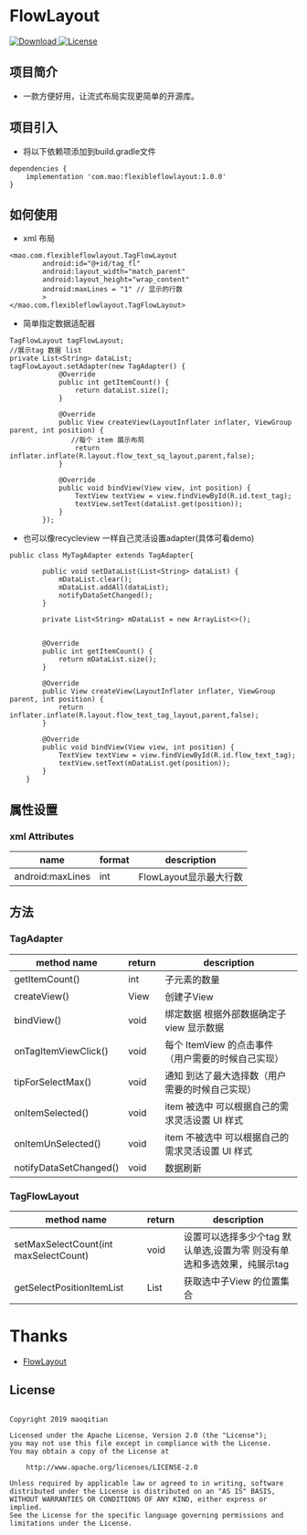 # FlowLayout
[ ![Download](https://api.bintray.com/packages/maoqitian/mqt/flexibleflowlayout/images/download.svg) ](https://bintray.com/maoqitian/mqt/flexibleflowlayout/_latestVersion)
[![License](https://img.shields.io/badge/license-Apache%202-green.svg)](https://www.apache.org/licenses/LICENSE-2.0)
## 项目简介
- 一款方便好用，让流式布局实现更简单的开源库。
## 项目引入
- 将以下依赖项添加到build.gradle文件
```
dependencies {
    implementation 'com.mao:flexibleflowlayout:1.0.0'
}
```


## 如何使用
- xml 布局

```
<mao.com.flexibleflowlayout.TagFlowLayout
        android:id="@+id/tag_fl"
        android:layout_width="match_parent"
        android:layout_height="wrap_content"
        android:maxLines = "1" // 显示的行数
        >
</mao.com.flexibleflowlayout.TagFlowLayout>
```
- 简单指定数据适配器

```
TagFlowLayout tagFlowLayout;
//展示tag 数据 list
private List<String> dataList;
tagFlowLayout.setAdapter(new TagAdapter() {
            @Override
            public int getItemCount() {
                return dataList.size();
            }

            @Override
            public View createView(LayoutInflater inflater, ViewGroup parent, int position) {
               //每个 item 展示布局
                return inflater.inflate(R.layout.flow_text_sq_layout,parent,false);
            }

            @Override
            public void bindView(View view, int position) {
                TextView textView = view.findViewById(R.id.text_tag);
                textView.setText(dataList.get(position));
            }
        });
```
- 也可以像recycleview 一样自己灵活设置adapter(具体可看demo)

```
public class MyTagAdapter extends TagAdapter{

        public void setDataList(List<String> dataList) {
            mDataList.clear();
            mDataList.addAll(dataList);
            notifyDataSetChanged();
        }

        private List<String> mDataList = new ArrayList<>();


        @Override
        public int getItemCount() {
            return mDataList.size();
        }

        @Override
        public View createView(LayoutInflater inflater, ViewGroup parent, int position) {
            return inflater.inflate(R.layout.flow_text_tag_layout,parent,false);
        }

        @Override
        public void bindView(View view, int position) {
            TextView textView = view.findViewById(R.id.flow_text_tag);
            textView.setText(mDataList.get(position));
        }
    }
```

## 属性设置
### xml Attributes
name | format| description
---|---|---
android:maxLines | int | FlowLayout显示最大行数


## 方法
### TagAdapter
method name |  return | description
---|---|---
getItemCount() | int | 子元素的数量
createView() | View | 创建子View
bindView() | void | 绑定数据 根据外部数据确定子view 显示数据
onTagItemViewClick() | void | 每个 ItemView 的点击事件 （用户需要的时候自己实现）
tipForSelectMax() | void | 通知 到达了最大选择数（用户需要的时候自己实现）
onItemSelected() | void | item 被选中 可以根据自己的需求灵活设置 UI 样式
onItemUnSelected() | void | item 不被选中 可以根据自己的需求灵活设置 UI 样式
notifyDataSetChanged() | void | 数据刷新

### TagFlowLayout
method name |  return | description
---|---|---
setMaxSelectCount(int maxSelectCount) | void | 设置可以选择多少个tag  默认单选,设置为零 则没有单选和多选效果，纯展示tag
getSelectPositionItemList | List<Integer> | 获取选中子View 的位置集合
# Thanks
- [FlowLayout](https://github.com/hongyangAndroid/FlowLayout)
## License

```

Copyright 2019 maoqitian

Licensed under the Apache License, Version 2.0 (the "License");
you may not use this file except in compliance with the License.
You may obtain a copy of the License at

    http://www.apache.org/licenses/LICENSE-2.0
    
Unless required by applicable law or agreed to in writing, software
distributed under the License is distributed on an "AS IS" BASIS,
WITHOUT WARRANTIES OR CONDITIONS OF ANY KIND, either express or implied.
See the License for the specific language governing permissions and
limitations under the License.
```
